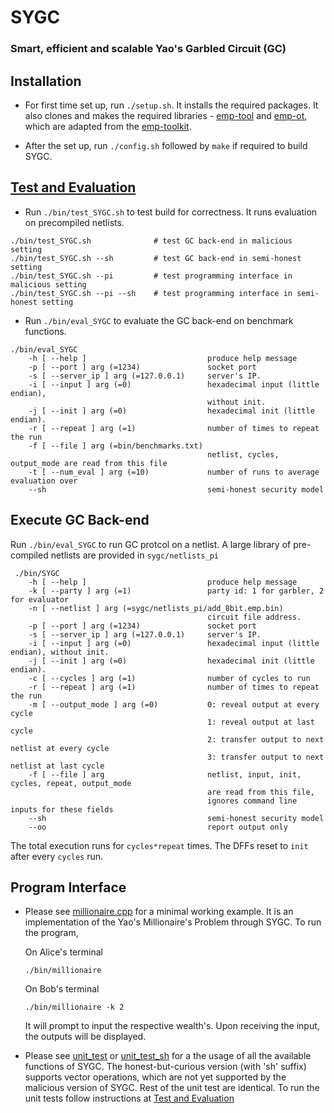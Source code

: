 # SYGC

### Smart, efficient and scalable Yao's Garbled Circuit (GC)

## Installation

- For first time set up, run `./setup.sh`. 
It installs the required packages. 
It also clones and makes the required libraries -
[emp-tool](https://github.com/sygc-pets/emp-tool) and 
[emp-ot](https://github.com/sygc-pets/emp-ot),
which are adapted from the [emp-toolkit](https://github.com/emp-toolkit).

- After the set up, run `./config.sh` followed by `make` if required to build SYGC.

## [Test and Evaluation](#test)
- Run `./bin/test_SYGC.sh` to test build for correctness.
It runs evaluation on precompiled netlists.

```
./bin/test_SYGC.sh              # test GC back-end in malicious setting
./bin/test_SYGC.sh --sh         # test GC back-end in semi-honest setting
./bin/test_SYGC.sh --pi         # test programming interface in malicious setting
./bin/test_SYGC.sh --pi --sh    # test programming interface in semi-honest setting
```

- Run `./bin/eval_SYGC` to evaluate the GC back-end on benchmark functions.

```
./bin/eval_SYGC
    -h [ --help ]                           produce help message
    -p [ --port ] arg (=1234)               socket port
    -s [ --server_ip ] arg (=127.0.0.1)     server's IP.
    -i [ --input ] arg (=0)                 hexadecimal input (little endian),
                                            without init.
    -j [ --init ] arg (=0)                  hexadecimal init (little endian).
    -r [ --repeat ] arg (=1)                number of times to repeat the run
    -f [ --file ] arg (=bin/benchmarks.txt)
                                            netlist, cycles, output_mode are read from this file
    -t [ --num_eval ] arg (=10)             number of runs to average evaluation over
    --sh                                    semi-honest security model
```

## Execute GC Back-end
Run `./bin/eval_SYGC` to run GC protcol on a netlist. A large library of pre-compiled netlists are provided in `sygc/netlists_pi`

```  
 ./bin/SYGC   
    -h [ --help ]                           produce help message
    -k [ --party ] arg (=1)                 party id: 1 for garbler, 2 for evaluator
    -n [ --netlist ] arg (=sygc/netlists_pi/add_8bit.emp.bin)
                                            circuit file address.
    -p [ --port ] arg (=1234)               socket port
    -s [ --server_ip ] arg (=127.0.0.1)     server's IP.
    -i [ --input ] arg (=0)                 hexadecimal input (little endian), without init.
    -j [ --init ] arg (=0)                  hexadecimal init (little endian).
    -c [ --cycles ] arg (=1)                number of cycles to run
    -r [ --repeat ] arg (=1)                number of times to repeat the run
    -m [ --output_mode ] arg (=0)           0: reveal output at every cycle
                                            1: reveal output at last cycle
                                            2: transfer output to next netlist at every cycle
                                            3: transfer output to next netlist at last cycle
    -f [ --file ] arg                       netlist, input, init, cycles, repeat, output_mode
                                            are read from this file,
                                            ignores command line inputs for these fields
    --sh                                    semi-honest security model 
    --oo                                    report output only
```
The total execution runs for `cycles*repeat` times. The DFFs reset to `init` after every `cycles` run. 

## Program Interface

- Please see [millionaire.cpp](exec/millionaire.cpp) for a minimal working example. It is an implementation of the Yao's Millionaire's Problem through SYGC. To run the program,

    On Alice's terminal

    ```
    ./bin/millionaire
    ```

    On Bob's terminal

    ```
    ./bin/millionaire -k 2
    ```

    It will prompt to input the respective wealth's. Upon receiving the input, the outputs will be displayed. 

- Please see [unit_test](https://github.com/sygc-pets/sygc/blob/master/exec/unit_test.h) or [unit_test_sh](https://github.com/sygc-pets/sygc/blob/master/exec/unit_test_sh.h) for a the usage of all the available functions of SYGC. The honest-but-curious version (with 'sh' suffix) supports vector operations, which are not yet supported by the malicious version of SYGC. Rest of the unit test are identical. To run the unit tests follow instructions at [Test and Evaluation](/test)



